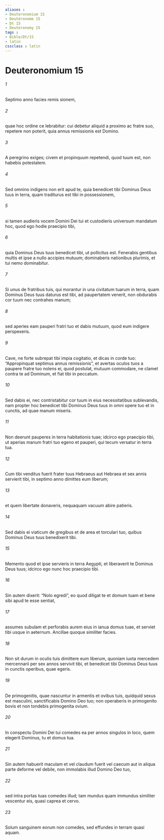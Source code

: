 ```yaml
---
aliases : 
- Deuteronomium 15
- Deutéronome 15
- Dt 15
- Deuteronomy 15
tags : 
- Bible/Dt/15
- latin
cssclass : latin
---
```


# Deuteronomium 15

###### 1
Septimo anno facies remis sionem, 
###### 2
quae hoc ordine ce lebrabitur: cui debetur aliquid a proximo ac fratre suo, repetere non poterit, quia annus remissionis est Domino. 
###### 3
A peregrino exiges; civem et propinquum repetendi, quod tuum est, non habebis potestatem. 
###### 4
Sed omnino indigens non erit apud te, quia benedicet tibi Dominus Deus tuus in terra, quam traditurus est tibi in possessionem, 
###### 5
si tamen audieris vocem Domini Dei tui et custodieris universum mandatum hoc, quod ego hodie praecipio tibi, 
###### 6
quia Dominus Deus tuus benedicet tibi, ut pollicitus est. Fenerabis gentibus multis et ipse a nullo accipies mutuum; dominaberis nationibus plurimis, et tui nemo dominabitur.
###### 7
Si unus de fratribus tuis, qui morantur in una civitatum tuarum in terra, quam Dominus Deus tuus daturus est tibi, ad paupertatem venerit, non obdurabis cor tuum nec contrahes manum; 
###### 8
sed aperies eam pauperi fratri tuo et dabis mutuum, quod eum indigere perspexeris. 
###### 9
Cave, ne forte subrepat tibi impia cogitatio, et dicas in corde tuo: “Appropinquat septimus annus remissionis”, et avertas oculos tuos a paupere fratre tuo nolens ei, quod postulat, mutuum commodare, ne clamet contra te ad Dominum, et fiat tibi in peccatum. 
###### 10
Sed dabis ei, nec contristabitur cor tuum in eius necessitatibus sublevandis, nam propter hoc benedicet tibi Dominus Deus tuus in omni opere tuo et in cunctis, ad quae manum miseris. 
###### 11
Non deerunt pauperes in terra habitationis tuae; idcirco ego praecipio tibi, ut aperias manum fratri tuo egeno et pauperi, qui tecum versatur in terra tua.
###### 12
Cum tibi venditus fuerit frater tuus Hebraeus aut Hebraea et sex annis servierit tibi, in septimo anno dimittes eum liberum; 
###### 13
et quem libertate donaveris, nequaquam vacuum abire patieris. 
###### 14
Sed dabis ei viaticum de gregibus et de area et torculari tuo, quibus Dominus Deus tuus benedixerit tibi. 
###### 15
Memento quod et ipse servieris in terra Aegypti, et liberaverit te Dominus Deus tuus; idcirco ego nunc hoc praecipio tibi. 
###### 16
Sin autem dixerit: “Nolo egredi”, eo quod diligat te et domum tuam et bene sibi apud te esse sentiat, 
###### 17
assumes subulam et perforabis aurem eius in ianua domus tuae, et serviet tibi usque in aeternum. Ancillae quoque similiter facies. 
###### 18
Non sit durum in oculis tuis dimittere eum liberum, quoniam iuxta mercedem mercennarii per sex annos servivit tibi, et benedicet tibi Dominus Deus tuus in cunctis operibus, quae egeris.
###### 19
De primogenitis, quae nascuntur in armentis et ovibus tuis, quidquid sexus est masculini, sanctificabis Domino Deo tuo; non operaberis in primogenito bovis et non tondebis primogenita ovium. 
###### 20
In conspectu Domini Dei tui comedes ea per annos singulos in loco, quem elegerit Dominus, tu et domus tua. 
###### 21
Sin autem habuerit maculam et vel claudum fuerit vel caecum aut in aliqua parte deforme vel debile, non immolabis illud Domino Deo tuo, 
###### 22
sed intra portas tuas comedes illud; tam mundus quam immundus similiter vescentur eis, quasi caprea et cervo. 
###### 23
Solum sanguinem eorum non comedes, sed effundes in terram quasi aquam.
